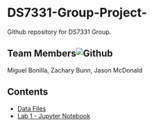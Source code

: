 # DS7331-Group-Project-
Github repository for DS7331 Group.

## Team Members![Github](https://img.shields.io/badge/Contributors-3-green)
Miguel Bonilla, Zachary Bunn, Jason McDonald

## Contents
* [Data Files](https://github.com/boneeyah/DS7331_Group/tree/main/Data_Files)
* [Lab 1 - Jupyter Notebook](https://github.com/boneeyah/DS7331_Group/blob/main/Lab1.ipynb)
